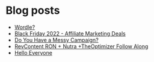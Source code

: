 # Blog posts
<!-- BLOG-POST-LIST:START -->
- [Wordle?](https://afflift.com/f/threads/wordle.8222/)
- [Black Friday 2022 - Affiliate Marketing Deals](https://afflift.com/f/threads/black-friday-2022-affiliate-marketing-deals.9962/)
- [Do You Have a Messy Campaign?](https://afflift.com/f/threads/do-you-have-a-messy-campaign.9972/)
- [RevContent RON + Nutra +TheOptimizer Follow Along](https://afflift.com/f/threads/revcontent-ron-nutra-theoptimizer-follow-along.7210/)
- [Hello Everyone](https://afflift.com/f/threads/hello-everyone.9974/)
<!-- BLOG-POST-LIST:END -->
